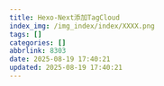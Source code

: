```yaml
---
title: Hexo-Next添加TagCloud
index_img: /img_index/index/XXXX.png
tags: []
categories: []
abbrlink: 8303
date: 2025-08-19 17:40:21
updated: 2025-08-19 17:40:21
---
```

